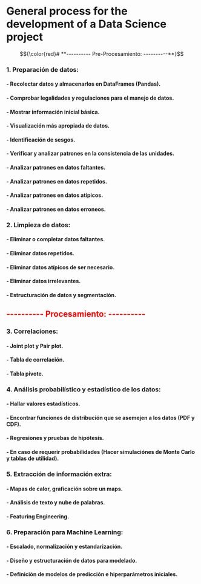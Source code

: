# General process for the development of a Data Science project

$${\color{red}# **---------- Pre-Procesamiento: ----------**}$$

### **1. Preparación de datos:**
#### - Recolectar datos y almacenarlos en DataFrames (Pandas).
#### - Comprobar legalidades y regulaciones para el manejo de datos.
#### - Mostrar información inicial básica.
#### - Visualización más apropiada de datos.
#### - Identificación de sesgos.
#### - Verificar y analizar patrones en la consistencia de las unidades.
#### - Analizar patrones en datos faltantes.
#### - Analizar patrones en datos repetidos.
#### - Analizar patrones en datos atípicos.
#### - Analizar patrones en datos erroneos.

### **2. Limpieza de datos:**
#### - Eliminar o completar datos faltantes.
#### - Eliminar datos repetidos.
#### - Eliminar datos atípicos de ser necesario.
#### - Eliminar datos irrelevantes.
#### - Estructuración de datos y segmentación.


<font color='red'><h2> **---------- Procesamiento: ----------** </h2></font>

### **3. Correlaciones:**
#### - Joint plot y Pair plot.
#### - Tabla de correlación.
#### - Tabla pivote.

### **4. Análisis probabilístico y estadístico de los datos:**
#### - Hallar valores estadísticos.
#### - Encontrar funciones de distribución que se asemejen a los datos (PDF y CDF).
#### - Regresiones y pruebas de hipótesis.
#### - En caso de requerir probabilidades (Hacer simulaciónes de Monte Carlo y tablas de utilidad).

### **5. Extracción de información extra:**
#### - Mapas de calor, graficación sobre un maps.
#### - Análisis de texto y nube de palabras.
#### - Featuring Engineering.

### **6. Preparación para Machine Learning:**
#### - Escalado, normalización y estandarización.
#### - Diseño y estructuración de datos para modelado.
#### - Definición de modelos de predicción e hiperparámetros iniciales.
